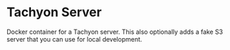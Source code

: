 # Tachyon Server

Docker container for a Tachyon server. This also optionally adds a fake S3 server that you can use for local development.
